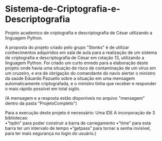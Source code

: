 # Sistema-de-Criptografia-e-Descriptografia
Projeto academico de criptografia e descriptografia de César utilizando a linguagem Python.
 
A proposta do projeto criado pelo grupo "Stonks" é de utilizar conhecimentos adquiridos em sala de aula para a realização de um sistema de criptografia e descriptografia de César em rotação 13, utilizando a linguagem Python.
Foi criado um curto enredo para a elaboração deste projeto onde havia uma situação de risco de contaminação de um vírus em um cruzeiro, e era de obrigação do comandante do navio alertar o ministro da saúde Eduardo Pazuello sobre a situação em uma mensagem automaticamente criptografada, e o ministro tinha que receber e responder o mais rápido possível em total sigilo.  

(A mensagem e a resposta estão disponiveis no arquivo "mensagem" dentro da pasta "ProjetoCompleto")
 
Para a execução deste projeto é necessário:
    Uma IDE
    A incorporação de 3 bibliotecas: <br>
        •“tqdm” para poder construir a barra de carregamento
        •“time” para esta barra ter um intervalo de tempo
        •“getpass” para tornar a senha invisível, para ter mais segurança no login do usuário.) 


